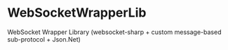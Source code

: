 # WebSocketWrapperLib
WebSocket Wrapper Library (websocket-sharp + custom message-based sub-protocol + Json.Net)
